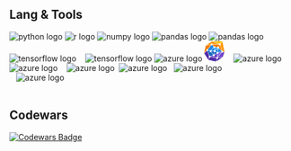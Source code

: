 <!-- <h3 align="left", style="font-family:  Consolas, monospace;"><b>Tech : </b></h3> -->
## Lang & Tools

<div align="left">
  <img src="https://cdn.jsdelivr.net/gh/devicons/devicon/icons/python/python-original.svg" height="40" width="52" alt="python logo"  />
  <img src="https://cdn.jsdelivr.net/gh/devicons/devicon/icons/r/r-original.svg" height="40" width="52" alt="r logo"  />
  <img src="https://cdn.jsdelivr.net/gh/devicons/devicon/icons/numpy/numpy-original.svg" height="40" width="52" alt="numpy logo"  />
  <img src="https://cdn.jsdelivr.net/gh/devicons/devicon/icons/pandas/pandas-original.svg" height="40" width="52" alt="pandas logo"  />
  <img src="https://upload.wikimedia.org/wikipedia/commons/thumb/0/05/Scikit_learn_logo_small.svg/1200px-Scikit_learn_logo_small.svg.png" height="40" width="58" alt="pandas logo"/>  
  <img src="https://upload.wikimedia.org/wikipedia/commons/thumb/2/2d/Tensorflow_logo.svg/1200px-Tensorflow_logo.svg.png" height="40" width="40" alt="tensorflow logo"/>   
  <img src="https://img.stackshare.io/service/5601/keras.png" height="38" width="38" alt="tensorflow logo"/>
  <img src="https://developer-blogs.nvidia.com/wp-content/uploads/2017/04/logo.png" height="42" width="58" alt="azure logo"/>
  <img src="https://raw.githubusercontent.com/pyg-team/pyg_sphinx_theme/master/pyg_sphinx_theme/static/img/pyg_logo.png" height="36" width="36" alt="azure logo"/>   
  <img src="https://avatars.githubusercontent.com/u/58386951?v=4&s=400" height="42" width="42" alt="azure logo"  />   
  <img src="https://upload.wikimedia.org/wikipedia/commons/thumb/8/86/Google_JAX_logo.svg/1200px-Google_JAX_logo.svg.png" height="35" width="52" alt="azure logo"/>   
  <img src="https://raw.githubusercontent.com/wandb/assets/main/wandb-dots-logo.svg" height="36" width="52" alt="azure logo"/> 
  <img src="https://cdn.jsdelivr.net/gh/devicons/devicon/icons/opencv/opencv-original.svg" height="40" width="52" alt="azure logo"/>  
  <img src="https://onnxruntime.ai/images/ONNX-Icon.png" height="40" width="40" alt="azure logo"/>   
</div>

<div align="left">
     <img src="https://cdn.cdnlogo.com/logos/f/50/flask.svg" height="40" width="48" alt="azure logo"/>
  <!-- <img src="https://streamlit.io/images/brand/streamlit-mark-color.svg" height="40" width="52" alt="azure logo"/>  
  <img src="https://innovationyourself.com/wp-content/uploads/2021/10/rasa.png" height="45" width="45" alt="azure logo"/>
  <img src="https://huggingface.co/datasets/huggingface/brand-assets/resolve/main/hf-logo.png" height="45" width="45" alt="azure logo"/> -->
</div>


<br>

<!-- ## <b>Statistics</b>

<img src="https://myreadme.vercel.app/api/embed/firqaaa?panels=userstatistics,toplanguages,commitgraph" alt="reimaginedreadme" />

<br> -->


## <b>Codewars</b>

[![Codewars Badge](https://www.codewars.com/users/firqaaa/badges/small)](https://www.codewars.com/users/firqaaa)

<br>

<!-- ## <b>Leetcode</b> 

[![KnlnKS's LeetCode stats](https://leetcode-stats-six.vercel.app/api?username=firqaaa)](https://github.com/firqaaa/github-readme) -->
